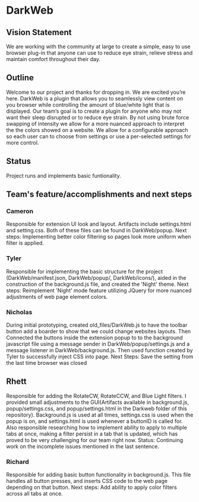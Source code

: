 ﻿
# DarkWeb 

## Vision Statement

We are working with the community at large to create a simple, easy to use browser plug-in
that anyone can use to reduce eye strain, relieve stress and maintain comfort throughout their day. 


## Outline

Welcome to our project and thanks for dropping in. We are excited you’re here. DarkWeb is a plugin that allows you to seamlessly view content on you browser while controlling the amount of blue/white light that is displayed. Our team’s goal is to create a plugin for anyone who may not want their sleep disrupted or to reduce eye strain. By not using brute force swapping of intensity we allow for a more nuanced approach to interpret the the colors showed on a website.  We allow for a configurable approach so each user can to choose from settings or use a per-selected settings for more control. 

## Status
Project runs and implements basic funtionality.

## Team's feature/accomplishments and next steps
### Cameron
Responsible for extension UI look and layout. Artifacts include settings.html and setting.css. Both of these files can be found in DarkWeb/popup.
Next steps: Implementing better color filtering so pages look more uniform when filter is applied.
         
### Tyler
Responsible for implementing the basic structure for the project (DarkWeb/manifest.json, DarkWeb/popup/, DarkWeb/icons/), aided in the construction of the background.js file, and created the 'Night' theme. Next steps: Reimplement 'Night' mode feature utilizing JQuery for more nuanced adjustments of web page element colors.

### Nicholas
During initial prototyping, created old_files/DarkWeb.js to have the toolbar button add a boarder to show that we could change websites layouts. Then Connected the buttons inside the extension popup to to the background javascript file using a message sender in DarkWeb/popup/settings.js and a message listener in DarkWeb/background.js. Then used function created by Tyler to successfully inject CSS into page. Next Steps: Save the setting from the last time browser was closed

## Rhett
Responsible for adding the RotateCW, RotateCCW, and Blue Light filters. I provided small adjustments to the GUI(Artifacts available in background.js, popup/settings.css, and popup/settings.html in the Darkweb folder of this repository). Background.js is used at all times, settings.css is used when the popup is on, and settings.html is used whenever a buttonID is called for. Also responsible researching how to implement ability to apply to multiple tabs at once, making a filter persist in a tab that is updated, which has proved to be very challenging for our team right now. Status: Continuing work on the incomplete issues mentioned in the last sentence.

### Richard
Responsible for adding basic button functionality in background.js. This file handles all button presses, and inserts CSS code to the web page depending on that button. Next steps: Add ability to apply color filters across all tabs at once.



